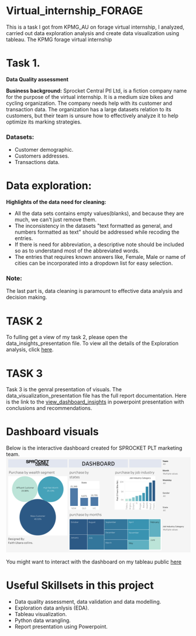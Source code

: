 # Virtual_internship_FORAGE
This is a task I got from KPMG_AU on forage virtual internship, I analyzed, carried out data exploration analysis and create data visualization using tableau.
The KPMG forage virtual internship
# Task 1. 
**Data Quality assessment**

__Business background:__
Sprocket Central Ptl Ltd, is a fiction company name for the purpose of the virtual internship. It is a medium size bikes and cycling organization. The company needs help with its customer and transaction data. The organization has a large datasets relation to its customers, but their team is unsure how to effectively analyze it to help optimize its marking strategies.
### Datasets:
* Customer demographic.
* Customers addresses.
* Transactions data.
# Data exploration: 

**Highlights of the data need for cleaning:**

*	All the data sets contains empty values(blanks), and because they are much, we can't just remove them.
*	The inconsistency in the datasets "text formatted as general, and numbers formatted as text" should be addressed while recoding the entries.
*	If there is need for abbreviation, a descriptive note should be included so as to understand most of the abbreviated words.
*	The entries that requires known answers like, Female, Male or name of cities can be incorporated into a dropdown list for easy selection.

### Note:

The last part is, data cleaning is paramount to effective data analysis and decision making.

# TASK 2

To fulling get a view of my task 2, please open the data_insights_presentation file. To view all the details of the Exploration analysis, click [here](https://github.com/Faithjf/Virtual_internship_FORAGE/blob/main/Data_insights_presentation.pptx).

# TASK 3

Task 3 is the genral presentation of visuals. The data_visualization_presentation file has the full report documentation. Here is the link to the [view_dashboard_insights](https://github.com/Faithjf/Virtual_internship_FORAGE/blob/main/Data_visualization_presentation.pptx) in powerpoint presentation with conclusions and recommendations.

# Dashboard visuals
Below is the interactive dashboard created for SPROCKET PLT marketing team.
![dashboard](https://github.com/Faithjf/Virtual_internship_FORAGE/blob/main/spocket_pty_dashb.png)

You might want to interact with the dashboard on my tableau public [here](https://public.tableau.com/app/profile/faith.j.collins/viz/Spocket_KPMGau_dashdoard/Dashboard1#1)

# Useful Skillsets in this project
* Data quality assessment, data validation and data modelling.
* Exploration data anlysis (EDA).
* Tableau visualization.
* Python data wrangling.
* Report presentation using Powerpoint.
